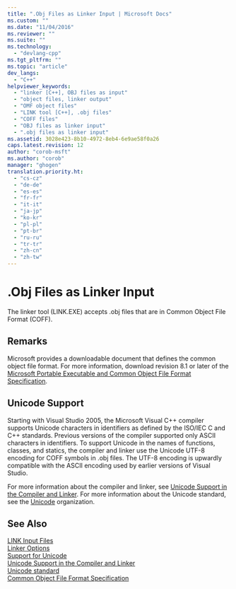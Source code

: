 ```yaml
---
title: ".Obj Files as Linker Input | Microsoft Docs"
ms.custom: ""
ms.date: "11/04/2016"
ms.reviewer: ""
ms.suite: ""
ms.technology: 
  - "devlang-cpp"
ms.tgt_pltfrm: ""
ms.topic: "article"
dev_langs: 
  - "C++"
helpviewer_keywords: 
  - "linker [C++], OBJ files as input"
  - "object files, linker output"
  - "OMF object files"
  - "LINK tool [C++], .obj files"
  - "COFF files"
  - "OBJ files as linker input"
  - ".obj files as linker input"
ms.assetid: 3028e423-8b10-4972-8eb4-6e9ae58f0a26
caps.latest.revision: 12
author: "corob-msft"
ms.author: "corob"
manager: "ghogen"
translation.priority.ht: 
  - "cs-cz"
  - "de-de"
  - "es-es"
  - "fr-fr"
  - "it-it"
  - "ja-jp"
  - "ko-kr"
  - "pl-pl"
  - "pt-br"
  - "ru-ru"
  - "tr-tr"
  - "zh-cn"
  - "zh-tw"
---
```

# .Obj Files as Linker Input
The linker tool (LINK.EXE) accepts .obj files that are in Common Object File Format (COFF).  
  
## Remarks  
 Microsoft provides a downloadable document that defines the common object file format. For more information, download revision 8.1 or later of the [Microsoft Portable Executable and Common Object File Format Specification](http://go.microsoft.com/fwlink/?LinkId=93292).  
  
## Unicode Support  
 Starting with Visual Studio 2005, the Microsoft Visual C++ compiler supports Unicode characters in identifiers as defined by the ISO/IEC C and C++ standards. Previous versions of the compiler supported only ASCII characters in identifiers. To support Unicode in the names of functions, classes, and statics, the compiler and linker use the Unicode UTF-8 encoding for COFF symbols in .obj files. The UTF-8 encoding is upwardly compatible with the ASCII encoding used by earlier versions of Visual Studio.  
  
 For more information about the compiler and linker, see [Unicode Support in the Compiler and Linker](../../build/reference/unicode-support-in-the-compiler-and-linker.md). For more information about the Unicode standard, see the [Unicode](http://go.microsoft.com/fwlink/?LinkId=37123) organization.  
  
## See Also  
 [LINK Input Files](../../build/reference/link-input-files.md)   
 [Linker Options](../../build/reference/linker-options.md)   
 [Support for Unicode](../../text/support-for-unicode.md)   
 [Unicode Support in the Compiler and Linker](../../build/reference/unicode-support-in-the-compiler-and-linker.md)   
 [Unicode standard](http://go.microsoft.com/fwlink/?LinkId=37123)   
 [Common Object File Format Specification](http://go.microsoft.com/fwlink/?LinkId=93292)